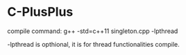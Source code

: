# C-PlusPlus

compile command:
g++ -std=c++11 singleton.cpp -lpthread

-lpthread is opthional, it is for thread functionalities compile.
